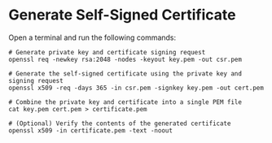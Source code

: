 # Generate Self-Signed Certificate

Open a terminal and run the following commands:

```
# Generate private key and certificate signing request
openssl req -newkey rsa:2048 -nodes -keyout key.pem -out csr.pem

# Generate the self-signed certificate using the private key and signing request
openssl x509 -req -days 365 -in csr.pem -signkey key.pem -out cert.pem

# Combine the private key and certificate into a single PEM file
cat key.pem cert.pem > certificate.pem

# (Optional) Verify the contents of the generated certificate
openssl x509 -in certificate.pem -text -noout

```